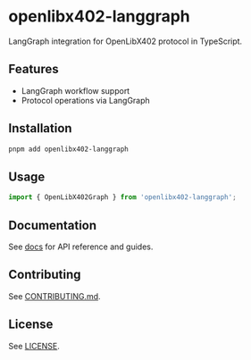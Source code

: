# openlibx402-langgraph

LangGraph integration for OpenLibX402 protocol in TypeScript.

## Features

- LangGraph workflow support
- Protocol operations via LangGraph

## Installation

```bash
pnpm add openlibx402-langgraph
```

## Usage

```typescript
import { OpenLibX402Graph } from 'openlibx402-langgraph';
```

## Documentation

See [docs](https://openlibx402.github.io/docs/packages/typescript/openlibx402-langgraph/) for API reference and guides.

## Contributing

See [CONTRIBUTING.md](https://github.com/openlibx402/openlibx402/blob/main/CONTRIBUTING.md).

## License

See [LICENSE](https://github.com/openlibx402/openlibx402/blob/main/LICENSE).
